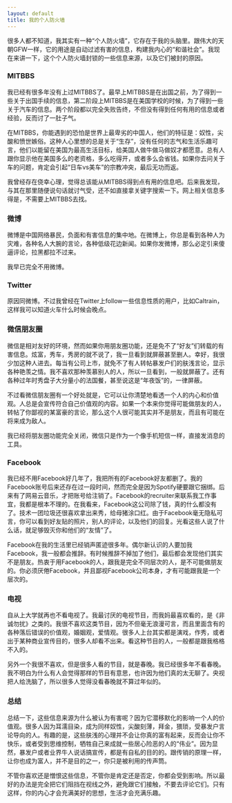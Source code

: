 ```yaml
---
layout: default
title: 我的个人防火墙
---
```




很多人都不知道，我其实有一种“个人防火墙”，它存在于我的头脑里。跟伟大的天朝GFW一样，它的用途是自动过滤有害的信息，构建我内心的“和谐社会”。我现在来讲一下，这个个人防火墙封锁的一些信息来源，以及它们被封的原因。

### MITBBS

我已经有很多年没有上过MITBBS了。最早上MITBBS是在出国之前，为了得到一些关于出国手续的信息，第二阶段上MITBBS是在美国学校的时候，为了得到一些关于汽车的信息。两个阶段都以完全失败告终，不但没有得到任何有用的信息或者经验，反而讨了一肚子气。

在MITBBS，你能遇到的恐怕是世界上最卑劣的中国人，他们的特征是：奴性，尖酸和愤世嫉俗。这种人心里想的总是关于“生存”，没有任何的志气和生活乐趣可言，他们以能留在美国为最高生活目标，给美国人做牛做马做奴才都愿意。总有人跟你显示他在美国多么的老资格，多么吃得开，或者多么会省钱。如果你去问关于车的问题，肯定会引起“日车vs美车”的宗教冲突，最后无功而返。

我曾经存在侥幸心理，觉得总该能从MITBBS得到点有用的信息吧。后来我发现，与其在那里随便说句话就讨气受，还不如直接拿关键字搜索一下。网上相关信息多得是，不需要上MITBBS去找。

### 微博

微博是中国网络暴民，负面和有害信息的集中地。在微博上，你总是看到各种人为灾难，各种名人大腕的言论，各种低级花边新闻。如果你发微博，那么必定引来傻逼评论，拉黑都拉不过来。

我早已完全不用微博。

### Twitter

原因同微博。不过我曾经在Twitter上follow一些信息性质的用户，比如Caltrain，这样我可以知道火车什么时候会晚点。

### 微信朋友圈

微信是相对友好的环境，然而如果你用朋友圈功能，还是免不了“好友”们转载的有害信息。炫富，秀车，秀房的就不说了，我一旦看到就屏蔽甚至删人。幸好，我很少加这种人进去。每当有公司上市，就免不了有人转帖暴发户们的肤浅言论，显示各种艳羡之情。我不喜欢那种羡慕别人的人，所以一旦看到，一般就屏蔽了。还有各种过年时秀盘子大分量小的法国餐，甚至说这是“年夜饭”的，一律屏蔽。

不过看微信朋友圈有一个好处就是，它可以让你清楚地看透一个人的内心和价值观。人总是会宣传符合自己价值观的内容。如果一个本来你觉得可能做朋友的人，转帖了你鄙视的某富豪的言论，那么这个人很可能其实并不是朋友，而且有可能在将来成为敌人。

我已经将朋友圈功能完全关闭，微信只是作为一个像手机短信一样，直接发消息的工具。

### Facebook

我已经不用Facebook好几年了，我把所有的Facebook好友都删了。我的Facebook账号后来还存在过一段时间，然而完全是因为Spotify硬要跟它捆绑。后来有了网易云音乐，才把账号给注销了。Facebook的recruiter来联系我工作事宜，我都是根本不理的。在我看来，Facebook这公司除了钱，真的什么都没有了。技术一团垃圾还很喜欢拿出来秀，给母猪涂口红。由于Facebook毫无隐私可言，你可以看到好友贴的照片，别人的评论，以及他们的回复。光看这些人说了什么话，就足够毁灭你和他们的“友情”了。

Facebook在我的生活里已经销声匿迹很多年。偶尔新认识的人要加我Facebook，我一般都会推辞。有时候推辞不掉加了他们，最后都会发现他们其实不是朋友。热衷于用Facebook的人，跟我是完全不同层次的人，是不可能做朋友的。你必须厌倦Facebook，并且鄙视Facebook公司本身，才有可能跟我是一个层次的。

### 电视

自从上大学就再也不看电视了。我最讨厌的电视节目，而我妈最喜欢看的，是《非诚勿扰》之类的。我很不喜欢这类节目，因为不但毫无浪漫可言，而且里面含有的各种落后错误的价值观，婚姻观，爱情观。很多人上台其实都是演戏，作秀，或者出于某种商业宣传目的，很多人却看不出来。看这种节目的人，一般都是跟我格格不入的。

另外一个我很不喜欢，但是很多人看的节目，就是春晚。我已经很多年不看春晚。我不明白为什么有人会觉得那样的节目有意思，也许因为他们真的太无聊了。央视把人给洗脑了，所以很多人觉得没看春晚就不算过年似的。

### 总结

总结一下，这些信息来源为什么被认为有害呢？因为它潜移默化的影响一个人的价值观。很多人因为耳濡目染，成为同样奴性，尖酸刻薄，拜金，猥琐，受暴发户言论导向的人。有趣的是，这些肤浅的心理并不会让你真的富有起来，反而会让你不快乐，或者受到思维控制，牺牲自己来成就一些居心险恶的人的“伟业”。因为显然，暴发户或者业界牛人说话搞宣传，都是有自私的目的的。跟传销的原理一样，让你也成为富人，并不是目的之一，你只是被利用的传声筒。

不管你喜欢还是憎恨这些信息，不管你是肯定还是否定，你都会受到影响。所以最好的办法是完全把它们阻挡在视线之外，避免跟它们接触，不要去评论它们。只有这样，你的内心才会充满美好的思想，生活才会充满乐趣。